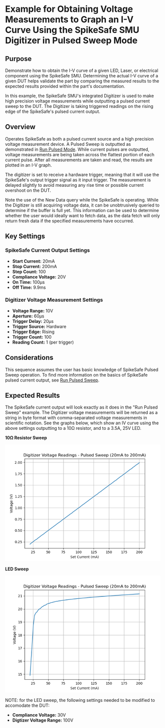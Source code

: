 # Example for Obtaining Voltage Measurements to Graph an I-V Curve Using the SpikeSafe SMU Digitizer in Pulsed Sweep Mode

## Purpose
Demonstrate how to obtain the I-V curve of a given LED, Laser, or electrical component using the SpikeSafe SMU. Determining the actual I-V curve of a given DUT helps validate the part by comparing the measured results to the expected results provided within the part's documentation.

In this example, the SpikeSafe SMU's integrated Digitizer is used to make high precision voltage measurements while outputting a pulsed current sweep to the DUT. The Digitizer is taking triggered readings on the rising edge of the SpikeSafe's pulsed current output.

## Overview 
Operates SpikeSafe as both a pulsed current source and a high precision voltage measurement device. A Pulsed Sweep is outputted as demonstrated in [Run Pulsed Mode](../../run_spikesafe_operating_modes/run_pulsed_sweep). While current pulses are outputted, voltage measurements are being taken across the flattest portion of each current pulse. After all measurements are taken and read, the results are plotted in an I-V graph.

The digitizer is set to receive a hardware trigger, meaning that it will use the SpikeSafe's output trigger signal as it input trigger. The measurement is delayed slightly to avoid measuring any rise time or possible current overshoot on the DUT.

Note the use of the New Data query while the SpikeSafe is operating. While the Digitizer is still acquiring voltage data, it can be unobtrusively queried to determine if the buffer is full yet. This information can be used to determine whether the user would ideally want to fetch data, as the data fetch will only return fresh data if the specified measurements have occurred.

## Key Settings

### SpikeSafe Current Output Settings
- **Start Current:** 20mA
- **Stop Current:** 200mA
- **Step Count:** 100
- **Compliance Voltage:** 20V
- **On Time:** 100µs
- **Off Time:** 9.9ms

### Digitizer Voltage Measurement Settings
- **Voltage Range:** 10V
- **Aperture:** 60µs
- **Trigger Delay:** 20µs
- **Trigger Source:** Hardware
- **Trigger Edge:** Rising
- **Trigger Count:** 100
- **Reading Count:** 1 (per trigger)

## Considerations
This sequence assumes the user has basic knowledge of SpikeSafe Pulsed Sweep operation. To find more information on the basics of SpikeSafe pulsed current output, see [Run Pulsed Sweep](../../run_spikesafe_operating_modes/run_pulsed_sweep).

## Expected Results
The SpikeSafe current output will look exactly as it does in the "Run Pulsed Sweep" example. The Digitizer voltage measurements will be returned as a string in byte format with comma-separated voltage measurements in scientific notation. See the graphs below, which show an IV curve using the above settings outputting to a 10Ω resistor, and to a 3.5A, 25V LED. 

**10Ω Resistor Sweep**

![](Pulsed_Sweep_Voltages_Resistor.png)

**LED Sweep**

![](Pulsed_Sweep_Voltages_LED.png)

NOTE: for the LED sweep, the following settings needed to be modified to accomodate the DUT:
- **Compliance Voltage:** 30V
- **Digtizer Voltage Range:** 100V
